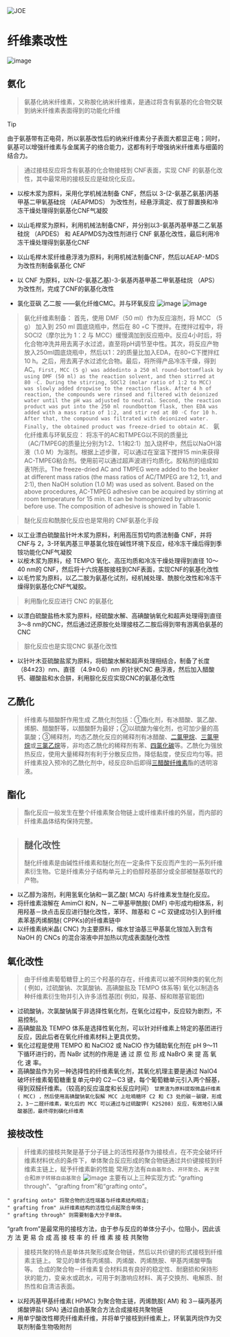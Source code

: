 ![JOE](https://github.com/user-attachments/assets/8e3980da-e615-4710-a4f3-7a5eea566394)　
# 纤维素改性
![image](https://github.com/user-attachments/assets/2eecb5e6-6658-4853-96d3-463701e37c3d)

## 氨化
> 氨基化纳米纤维素，又称胺化纳米纤维素，是通过将含有氨基的化合物交联到纳米纤维素表面得到的功能化纤维

> [!TIP]
>由于氨基带有正电荷，所以氨基改性后的纳米纤维素分子表面大都显正电；同时，氨基可以增强纤维素与金属离子的络合能力，这都有利于增强纳米纤维素与细菌的结合力。

> 通过接枝反应将含有氨基的化合物接枝到 CNF表面，实现 CNF 的氨基化改性，其中最常用的接枝反应是硅烷化反应。

- 以桉木浆为原料，采用化学机械法制备 CNF，然后以 3-(2-氨基乙氨基)丙基甲基二甲氧基硅烷 （AEAPMDS） 为改性剂，经悬浮滴定、叔丁醇置换和冷冻干燥处理得到氨基化CNF气凝胶
- 以山毛榉浆为原料，利用机械法制备CNF，并分别以3-氨基丙基甲基二乙氧基硅烷 （APDES） 和 AEAPMDS为改性剂进行 CNF 氨基化改性，最后利用冷冻干燥处理得到氨基化CNF
- 以山毛榉木浆纤维悬浮液为原料，利用机械法制备CNF，然后以AEAP⁃MDS 为改性剂制备氨基化 CNF
- 以 CNF 为原料，以N-(2-氨基乙基)-3-氨基丙基甲基二甲氧基硅烷 （APS） 为改性剂，完成了CNF的氨基化改性

- 氯化亚砜 乙二胺 ——氨化纤维CMC。并与环氧反应
![image](https://github.com/user-attachments/assets/d5a7e498-525d-4af7-8024-4f1dab455502)
![image](https://github.com/user-attachments/assets/3cbcdfa6-eb7f-47af-95a5-cd5356a03c19)

> 氨化纤维素制备：
 首先，使用 DMF（50 ml）作为反应溶剂，将 MCC （5 g） 加入到 250 ml 圆底烧瓶中，然后在 80 ◦C 下搅拌。在搅拌过程中，将 SOCl2（摩尔比为 1：2 与 MCC）缓慢滴加到反应瓶中。反应4小时后，将化合物冲洗并用去离子水过滤，直至将pH调节至中性。其次，将反应产物放入250ml圆底烧瓶中，然后以1：2的质量比加入EDA，在80◦C下搅拌红10 h。之后，用去离子水过滤化合物。最后，将所得产品冷冻干燥，得到AC。`First, MCC (5 g) was addedinto a 250 ml round-bottomflask by using DMF (50 ml) as the reaction solvent, and then stirred at 80 ◦C. During the stirring, SOCl2 (molar ratio of 1:2 to MCC) was slowly added dropwise to the reaction flask. After 4 h of reaction, the compounds were rinsed and filtered with deionized water until the pH was adjusted to neutral. Second, the reaction product was put into the 250 ml roundbottom flask, then EDA was added with a mass ratio of 1:2, and stir red at 80 ◦C for 10 h. After that, the compound was filtrated with deionized water. Finally, the obtained product was freeze-dried to obtain AC. `
> 氨化纤维素与环氧反应：
将冻干的AC和TMPEG以不同的质量比（AC/TMPEG的质量比分别为1∶2、1∶1和2∶1）加入烧杯中，然后以NaOH溶液（1.0 M）为溶剂。根据上述步骤，可以通过在室温下搅拌15 min来获得AC-TMPEG粘合剂。使用前可以通过超声波进行均质化。胶粘剂的组成如表1所示。The freeze-dried AC and TMPEG were added to the beaker at different mass ratios (the mass ratios of AC/TMPEG are 1:2, 1:1, and 2:1), then NaOH solution (1.0 M) was used as solvent. Based on the above procedures, AC-TMPEG adhesive can be acquired by stirring at room temperature for 15 min. It can be homogenized by ultrasonic before use. The composition of adhesive is showed in Table 1.

> 醚化反应和酰胺化反应也是常用的 CNF氨基化手段

- 以工业漂白硫酸盐针叶木浆为原料，利用高压剪切均质法制备 CNF，并将 CNF与 2，3-环氧丙基三甲基氯化铵在碱性环境下反应，经冷冻干燥后得到季铵功能化CNF气凝胶
- 以桉木浆为原料，经 TEMPO 氧化、高压均质和冷冻干燥处理得到直径 10～40 nm的 CNF，然后将十六烷基胺接枝到CNF表面，实现CNF的氨基化改性
- 以毛竹浆为原料，以乙二胺为氨基化试剂，经机械处理、酰胺化改性和冷冻干燥得到氨基化CNF气凝胶。

> 利用酯化反应进行 CNC 的氨基化

- 以漂白硫酸盐杨木浆为原料，经硫酸水解、高碘酸钠氧化和超声处理得到直径3～8 nm的CNC，然后通过还原胺化处理接枝乙二胺后得到带有游离伯氨基的 CNC

> 腙化反应也是实现CNC 氨基化改性

- 以针叶木亚硫酸盐浆为原料，将硫酸水解和超声处理相结合，制备了长度 （84±23）nm、直径 （4.9±0.6）nm 的针状CNC 悬浮液，然后加入醋酸钙、硼酸盐和水合肼，利用腙化反应实现CNC的氨基化改性


 ## 乙酰化
> 纤维素与醋酸酐作用生成
乙酰化剂包括：①酯化剂，有冰醋酸、氯乙酸、烯酮、醋酸酐等，以醋酸酐为最好；②以硫酸为催化剂，也可加少量的高氯酸；③稀释剂，均态乙酰化反应的稀释剂有冰醋酸、[二氯甲烷](https://baike.baidu.com/item/%E4%BA%8C%E6%B0%AF%E7%94%B2%E7%83%B7/516200?fromModule=lemma_inlink)、[三氯甲烷](https://baike.baidu.com/item/%E4%B8%89%E6%B0%AF%E7%94%B2%E7%83%B7/5871021?fromModule=lemma_inlink)或[三氯乙烷](https://baike.baidu.com/item/%E4%B8%89%E6%B0%AF%E4%B9%99%E7%83%B7/67785?fromModule=lemma_inlink)等，非均态乙酰化的稀释剂有苯、[四氯化碳](https://baike.baidu.com/item/%E5%9B%9B%E6%B0%AF%E5%8C%96%E7%A2%B3/170601?fromModule=lemma_inlink)等。乙酰化为强放热反应，使用大量稀释剂有利于分散反应热，降低黏度，使反应均匀等。把纤维素投入预冷的乙酰化剂中，经反应8h后即得[三醋酸纤维素](https://baike.baidu.com/item/%E4%B8%89%E9%86%8B%E9%85%B8%E7%BA%A4%E7%BB%B4%E7%B4%A0/10228108?fromModule=lemma_inlink)酯的透明溶液。

## 酯化
> 酯化反应一般发生在整个纤维素聚合物链上或纤维素纤维的外层，而内部的纤维素晶体结构保持完整。

> ## 醚化改性
> 醚化纤维素是由碱性纤维素和醚化剂在一定条件下反应而产生的一系列纤维素衍生物。它是纤维素分子结构单元上的伯醇羟基部分或全部被醚基取代的产物。

- 以乙醇为溶剂，利用氢氧化钠和一氯乙酸( MCA) 与纤维素发生醚化反应。
- 将纤维素溶解在 AmimCl 和N，N－二甲基甲酰胺( DMF) 中形成均相体系，利用羟基－炔点击反应进行醚化改性，苯环、羰基和 C =C 双键成功引入到纤维素苯基丙烯酮醚( CPPKs)的纤维素链中
- 以纤维素纳米晶( CNC) 为主要原料，缩水甘油基三甲基氯化铵加入到含有 NaOH 的 CNCs 的混合溶液中并加热以完成表面醚化改性

## 氧化改性
> 由于纤维素葡萄糖苷上的三个羟基的存在，纤维素可以被不同种类的氧化剂( 例如，过硫酸钠、次氯酸钠、高碘酸盐及 TEMPO 体系等)
氧化以制造各种纤维素衍生物并引入许多活性基团( 例如，羧基、醛和羰基官能团) 

- 过硫酸钠，次氯酸钠属于非选择性氧化剂，在氧化过程中，反应较为剧烈，不易控制。
- 高碘酸盐及 TEMPO 体系是选择性氧化剂，可以针对纤维素上特定的基团进行反应，因此后者在氧化纤维素材料上更具优势。
- 氧化过程是使用 TEMPO 和 NaClO2 或 NaClO 作为辅助氧化剂在 pH 9～11 下循环进行的，而 NaBr 试剂的作用是 通 过 原 位 形 成 NaBrO 来 提 高 氧 化 速 率。
- 高碘酸盐作为另一种选择性的纤维素氧化剂，其氧化机理主要是通过 NaIO4 破坏纤维素葡萄糖重复单元中的 C2－C3 键，每个葡萄糖单元引入两个醛基，得到双醛纤维素。（较高的反应温度和长反应时间）
`甘蔗渣为原料提取微晶纤维素( MCC) ，然后使用高碘酸钠氧化裂解 MCC 上吡喃糖环 C2 和 C3 处的碳－碳键，形成 2，3－二醛纤维素，氧化后的 MCC 可以通过与过硫酸钾( K2S208) 反应，有效地引入磺酸基团，最终得到磺化纤维素`

## 接枝改性
> 纤维素的接枝共聚是基于分子链上的活性羟基作为接枝点，在不完全破坏纤维素材料优点的条件下，单体聚合反应形成的聚合物链通过共价键接枝到纤维素主链上，赋予纤维素新的性能
常用方法有`自由基聚合`、`开环聚合`、`离子聚合`和`原子转移自由基聚合`
![image](https://github.com/user-attachments/assets/d6efe6d5-7a7d-4a15-8956-67961eb437ff)
主要有以上三种实现方式: “grafting through”、“grafting from”和“grafting onto”。
```
" grafting onto" 将聚合物的活性端基与纤维素结构相连; 
" grafting from" 从纤维素结构的活性位点起聚合单体;
" grafting through" 则需要制备大分子单体。
```
“graft from”是最常用的接枝方法，由于参与反应的单体分子小，位阻小，因此该方 法 更 易 合 成 高 接 枝 率 的 纤 维 素 接 枝 共聚物

> 接枝共聚的特点是单体共聚形成聚合物链，然后以共价键的形式接枝到纤维素主链上。
> 常见的单体有丙烯腈、丙烯酸、丙烯酰胺、甲基丙烯酸甲酯等。
> 合成的聚合物－纤维素复合材料具有良好的稳定性、耐磨损和保持形状的能力，变亲水或疏水，可用于刺激响应材料、离子交换剂、电解质、耐热性和自清洁表面。

- 以羟丙基甲基纤维素( HPMC) 为聚合物主链，丙烯酰胺( AM) 和 3－磺丙基丙烯酸钾盐( SPA) 通过自由基聚合方法合成接枝共聚物链
- 用单宁酸改性椰壳纤维素纤维，并将单宁接枝到纤维素上，环氧氯丙烷作为交联剂制备生物吸附剂


